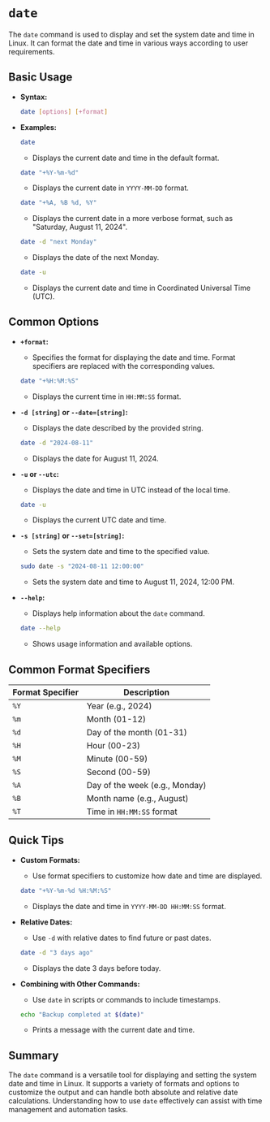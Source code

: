 # `date` 

The `date` command is used to display and set the system date and time in Linux. It can format the date and time in various ways according to user requirements.

## Basic Usage

- **Syntax:**

  ```sh
  date [options] [+format]
  ```

- **Examples:**

  ```sh
  date
  ```

  - Displays the current date and time in the default format.

  ```sh
  date "+%Y-%m-%d"
  ```

  - Displays the current date in `YYYY-MM-DD` format.

  ```sh
  date "+%A, %B %d, %Y"
  ```

  - Displays the current date in a more verbose format, such as "Saturday, August 11, 2024".

  ```sh
  date -d "next Monday"
  ```

  - Displays the date of the next Monday.

  ```sh
  date -u
  ```

  - Displays the current date and time in Coordinated Universal Time (UTC).

## Common Options

- **`+format`:**
  - Specifies the format for displaying the date and time. Format specifiers are replaced with the corresponding values.

  ```sh
  date "+%H:%M:%S"
  ```

  - Displays the current time in `HH:MM:SS` format.

- **`-d [string]` or `--date=[string]`:**
  - Displays the date described by the provided string.

  ```sh
  date -d "2024-08-11"
  ```

  - Displays the date for August 11, 2024.

- **`-u` or `--utc`:**
  - Displays the date and time in UTC instead of the local time.

  ```sh
  date -u
  ```

  - Displays the current UTC date and time.

- **`-s [string]` or `--set=[string]`:**
  - Sets the system date and time to the specified value.

  ```sh
  sudo date -s "2024-08-11 12:00:00"
  ```

  - Sets the system date and time to August 11, 2024, 12:00 PM.

- **`--help`:**
  - Displays help information about the `date` command.

  ```sh
  date --help
  ```

  - Shows usage information and available options.

## Common Format Specifiers

| Format Specifier | Description                         |
|------------------|-------------------------------------|
| `%Y`             | Year (e.g., 2024)                    |
| `%m`             | Month (01-12)                        |
| `%d`             | Day of the month (01-31)            |
| `%H`             | Hour (00-23)                         |
| `%M`             | Minute (00-59)                       |
| `%S`             | Second (00-59)                       |
| `%A`             | Day of the week (e.g., Monday)      |
| `%B`             | Month name (e.g., August)           |
| `%T`             | Time in `HH:MM:SS` format            |

## Quick Tips

- **Custom Formats:**
  - Use format specifiers to customize how date and time are displayed.

  ```sh
  date "+%Y-%m-%d %H:%M:%S"
  ```

  - Displays the date and time in `YYYY-MM-DD HH:MM:SS` format.

- **Relative Dates:**
  - Use `-d` with relative dates to find future or past dates.

  ```sh
  date -d "3 days ago"
  ```

  - Displays the date 3 days before today.

- **Combining with Other Commands:**
  - Use `date` in scripts or commands to include timestamps.

  ```sh
  echo "Backup completed at $(date)"
  ```

  - Prints a message with the current date and time.

## Summary

The `date` command is a versatile tool for displaying and setting the system date and time in Linux. It supports a variety of formats and options to customize the output and can handle both absolute and relative date calculations. Understanding how to use `date` effectively can assist with time management and automation tasks.